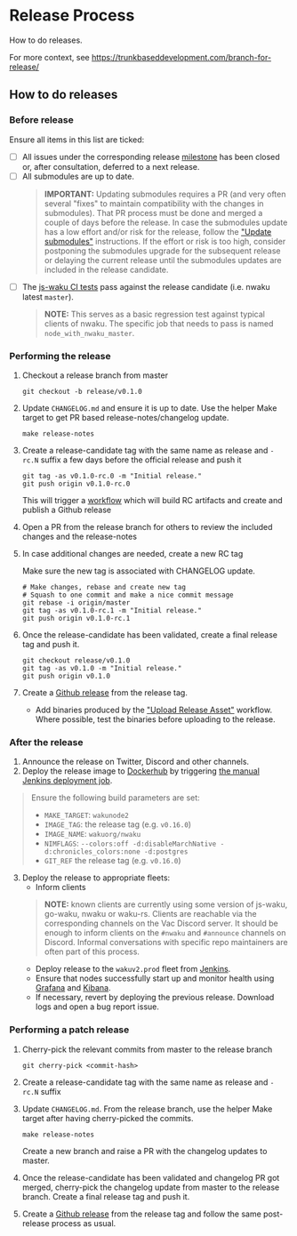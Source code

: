 # Release Process

How to do releases.

For more context, see https://trunkbaseddevelopment.com/branch-for-release/

## How to do releases

### Before release

Ensure all items in this list are ticked:
- [ ] All issues under the corresponding release [milestone](https://github.com/waku-org/nwaku/milestones) has been closed or, after consultation, deferred to a next release.
- [ ] All submodules are up to date.
  > **IMPORTANT:** Updating submodules requires a PR (and very often several "fixes" to maintain compatibility with the changes in submodules). That PR process must be done and merged a couple of days before the release.
  > In case the submodules update has a low effort and/or risk for the release, follow the ["Update submodules"](./git-submodules.md) instructions.
  > If the effort or risk is too high, consider postponing the submodules upgrade for the subsequent release or delaying the current release until the submodules updates are included in the release candidate.
- [ ] The [js-waku CI tests](https://github.com/waku-org/js-waku/actions/workflows/ci.yml) pass against the release candidate (i.e. nwaku latest `master`).
  > **NOTE:** This serves as a basic regression test against typical clients of nwaku.
  > The specific job that needs to pass is named `node_with_nwaku_master`.

### Performing the release

1. Checkout a release branch from master

    ```
    git checkout -b release/v0.1.0
    ```

1. Update `CHANGELOG.md` and ensure it is up to date. Use the helper Make target to get PR based release-notes/changelog update.

    ```
    make release-notes
    ```

1. Create a release-candidate tag with the same name as release and `-rc.N` suffix a few days before the official release and push it

    ```
    git tag -as v0.1.0-rc.0 -m "Initial release."
    git push origin v0.1.0-rc.0
    ```

    This will trigger a [workflow](../../.github/workflows/pre-release.yml) which will build RC artifacts and create and publish a Github release

1. Open a PR from the release branch for others to review the included changes and the release-notes

1. In case additional changes are needed, create a new RC tag

    Make sure the new tag is associated
    with CHANGELOG update.

    ```
    # Make changes, rebase and create new tag
    # Squash to one commit and make a nice commit message
    git rebase -i origin/master
    git tag -as v0.1.0-rc.1 -m "Initial release."
    git push origin v0.1.0-rc.1
    ```

1. Once the release-candidate has been validated, create a final release tag and push it.

    ```
    git checkout release/v0.1.0
    git tag -as v0.1.0 -m "Initial release."
    git push origin v0.1.0
    ```

1. Create a [Github release](https://github.com/waku-org/nwaku/releases) from the release tag.

    * Add binaries produced by the ["Upload Release Asset"](https://github.com/waku-org/nwaku/actions/workflows/release-assets.yml) workflow. Where possible, test the binaries before uploading to the release.

### After the release

1. Announce the release on Twitter, Discord and other channels.
2. Deploy the release image to [Dockerhub](https://hub.docker.com/r/wakuorg/nwaku) by triggering [the manual Jenkins deployment job](https://ci.infra.status.im/job/nim-waku/job/docker-manual/).
  > Ensure the following build parameters are set:
  > - `MAKE_TARGET`: `wakunode2`
  > - `IMAGE_TAG`: the release tag (e.g. `v0.16.0`)
  > - `IMAGE_NAME`: `wakuorg/nwaku`
  > - `NIMFLAGS`: `--colors:off -d:disableMarchNative -d:chronicles_colors:none -d:postgres`
  > - `GIT_REF` the release tag (e.g. `v0.16.0`)
3. Deploy the release to appropriate fleets:
   - Inform clients
   > **NOTE:** known clients are currently using some version of js-waku, go-waku, nwaku or waku-rs.
   > Clients are reachable via the corresponding channels on the Vac Discord server.
   > It should be enough to inform clients on the `#nwaku` and `#announce` channels on Discord.
   > Informal conversations with specific repo maintainers are often part of this process.
   - Deploy release to the `wakuv2.prod` fleet from [Jenkins](https://ci.infra.status.im/job/nim-waku/job/deploy-wakuv2-prod/).
   - Ensure that nodes successfully start up and monitor health using [Grafana](https://grafana.infra.status.im/d/qrp_ZCTGz/nim-waku-v2?orgId=1) and [Kibana](https://kibana.infra.status.im/goto/a7728e70-eb26-11ec-81d1-210eb3022c76).
   - If necessary, revert by deploying the previous release. Download logs and open a bug report issue.

### Performing a patch release

1. Cherry-pick the relevant commits from master to the release branch 

    ```
    git cherry-pick <commit-hash>
    ```

2. Create a release-candidate tag with the same name as release and `-rc.N` suffix

3. Update `CHANGELOG.md`. From the release branch, use the helper Make target after having cherry-picked the commits.

    ```
    make release-notes
    ```
    Create a new branch and raise a PR with the changelog updates to master.

4. Once the release-candidate has been validated and changelog PR got merged, cherry-pick the changelog update from master to the release branch. Create a final release tag and push it.

5. Create a [Github release](https://github.com/waku-org/nwaku/releases) from the release tag and follow the same post-release process as usual.
